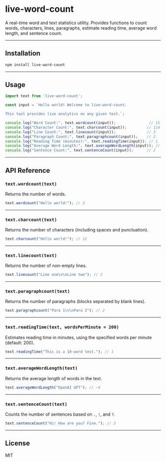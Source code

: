 # live-word-count

A real-time word and text statistics utility. Provides functions to count words, characters, lines, paragraphs, estimate reading time, average word length, and sentence count.

---

## Installation

```bash
npm install live-word-count
```

---

## Usage

```js
import text from 'live-word-count';

const input = `Hello world! Welcome to live-word-count.

This tool provides live analytics on any given text.`;

console.log("Word Count:", text.wordcount(input));               // 15
console.log("Character Count:", text.charcount(input));         // 114
console.log("Line Count:", text.linecount(input));              // 3
console.log("Paragraph Count:", text.paragraphcount(input));    // 2
console.log("Reading Time (minutes):", text.readingTime(input)); // 1
console.log("Average Word Length:", text.averageWordLength(input)); // ~5.2
console.log("Sentence Count:", text.sentenceCount(input));      // 2
```

---

## API Reference

### `text.wordcount(text)`

Returns the number of words.

```js
text.wordcount("Hello world!"); // 2
```

---

### `text.charcount(text)`

Returns the number of characters (including spaces and punctuation).

```js
text.charcount("Hello world!"); // 12
```

---

### `text.linecount(text)`

Returns the number of non-empty lines.

```js
text.linecount("Line one\n\nLine two"); // 2
```

---

### `text.paragraphcount(text)`

Returns the number of paragraphs (blocks separated by blank lines).

```js
text.paragraphcount("Para 1\n\nPara 2"); // 2
```

---

### `text.readingTime(text, wordsPerMinute = 200)`

Estimates reading time in minutes, using the specified words per minute (default: 200).

```js
text.readingTime("This is a 10-word test."); // 1
```

---

### `text.averageWordLength(text)`

Returns the average length of words in the text.

```js
text.averageWordLength("OpenAI GPT"); // ~4
```

---

### `text.sentenceCount(text)`

Counts the number of sentences based on `.`, `!`, and `?`.

```js
text.sentenceCount("Hi! How are you? Fine."); // 3
```

---

## License

MIT

